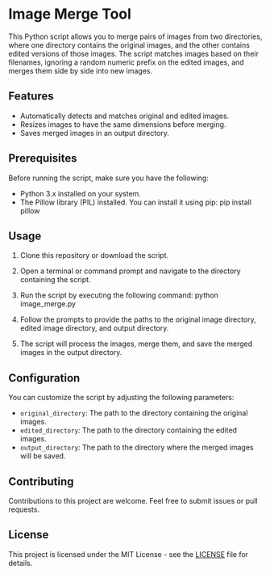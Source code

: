 # Image Merge Tool

This Python script allows you to merge pairs of images from two directories, where one directory contains the original images, and the other contains edited versions of those images. The script matches images based on their filenames, ignoring a random numeric prefix on the edited images, and merges them side by side into new images.

## Features

- Automatically detects and matches original and edited images.
- Resizes images to have the same dimensions before merging.
- Saves merged images in an output directory.

## Prerequisites

Before running the script, make sure you have the following:

- Python 3.x installed on your system.
- The Pillow library (PIL) installed. You can install it using pip: pip install pillow


## Usage

1. Clone this repository or download the script.

2. Open a terminal or command prompt and navigate to the directory containing the script.

3. Run the script by executing the following command: python image_merge.py


4. Follow the prompts to provide the paths to the original image directory, edited image directory, and output directory.

5. The script will process the images, merge them, and save the merged images in the output directory.

## Configuration

You can customize the script by adjusting the following parameters:

- `original_directory`: The path to the directory containing the original images.
- `edited_directory`: The path to the directory containing the edited images.
- `output_directory`: The path to the directory where the merged images will be saved.

## Contributing

Contributions to this project are welcome. Feel free to submit issues or pull requests.

## License

This project is licensed under the MIT License - see the [LICENSE](LICENSE) file for details.
